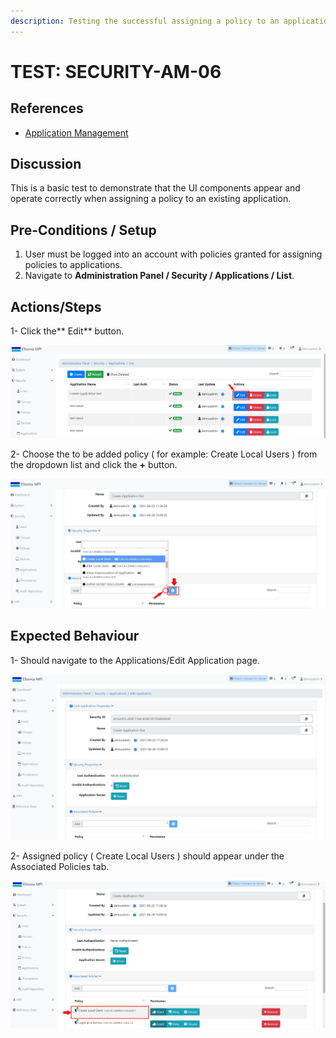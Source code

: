 ```yaml
---
description: Testing the successful assigning a policy to an application.
---
```


# TEST: SECURITY-AM-06

## References

* [Application Management](../../../../../operations/security-administration/application-management.md)

## Discussion

This is a basic test to demonstrate that the UI components appear and operate correctly when assigning a policy to an existing application.

## Pre-Conditions / Setup

1. User must be logged into an account with policies granted for assigning policies to applications.
2. Navigate to **Administration Panel / Security / Applications / List**.

## Actions/Steps

1- Click the** Edit** button.

![](<../../../../../../.gitbook/assets/19 (1).jpg>)

2- Choose the to be added policy ( for example: Create Local Users ) from the dropdown list and click the **+** button.

![](<../../../../../../.gitbook/assets/20 (1).jpg>)

## Expected Behaviour

1- Should navigate to the Applications/Edit Application page.

![](<../../../../../../.gitbook/assets/20 (2).jpg>)

2- Assigned policy ( Create Local Users ) should appear under the Associated Policies tab.

![](../../../../../../.gitbook/assets/21.jpg)
